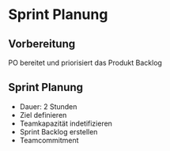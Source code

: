 # Sprint Planung

## Vorbereitung

PO bereitet und priorisiert das Produkt Backlog

## Sprint Planung

- Dauer: 2 Stunden
- Ziel definieren
- Teamkapazität indetifizieren
- Sprint Backlog erstellen
- Teamcommitment
